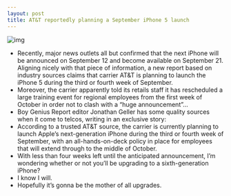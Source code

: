 ```yaml
---
layout: post
title: AT&T reportedly planning a September iPhone 5 launch
---
```

![img](http://media.idownloadblog.com/wp-content/uploads/2010/08/iPhone-and-ATT.jpg)
* Recently, major news outlets all but confirmed that the next iPhone will be announced on September 12 and become available on September 21. Aligning nicely with that piece of information, a new report based on industry sources claims that carrier AT&T is planning to launch the iPhone 5 during the third or fourth week of September.
* Moreover, the carrier apparently told its retails staff it has rescheduled a large training event for regional employees from the first week of October in order not to clash with a “huge announcement”…
* Boy Genius Report editor Jonathan Geller has some quality sources when it come to telcos, writing in an exclusive story:
* According to a trusted AT&T source, the carrier is currently planning to launch Apple’s next-generation iPhone during the third or fourth week of September, with an all-hands-on-deck policy in place for employees that will extend through to the middle of October.
* With less than four weeks left until the anticipated announcement, I’m wondering whether or not you’ll be upgrading to a sixth-generation iPhone?
* I know I will.
* Hopefully it’s gonna be the mother of all upgrades.

